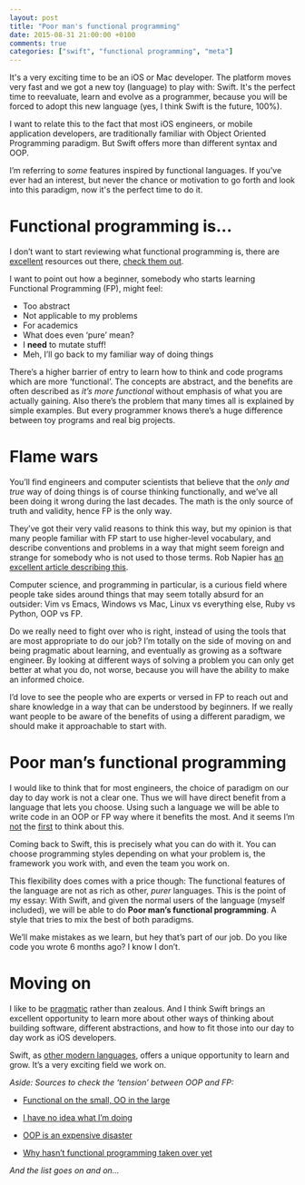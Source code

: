 ```yaml
---
layout: post
title: "Poor man's functional programming"
date: 2015-08-31 21:00:00 +0100
comments: true
categories: ["swift", "functional programming", "meta"]
---
```


It's a very exciting time to be an iOS or Mac developer. The platform moves very fast and we got a new toy (language) to play with: Swift. It's the perfect time to reevaluate, learn and evolve as a programmer, because you will be forced to adopt this new language (yes, I think Swift is the future, 100%).

I want to relate this to the fact that most iOS engineers, or mobile application developers, are traditionally familiar with Object Oriented Programming paradigm. But Swift offers more than different syntax and OOP.

I’m referring to *some* features inspired by functional languages. If you’ve ever had an interest, but never the chance or motivation to go forth and look into this paradigm, now it's the perfect time to do it.

<!-- more -->

# Functional programming is...

I don’t want to start reviewing what functional programming is, there are [excellent](http://harlankellaway.com/blog/2015/08/10/swift-functional-programming-intro/) resources out there, [check them out](https://www.objc.io/books/).

I want to point out how a beginner, somebody who starts learning Functional Programming (FP), might feel:

- Too abstract
- Not applicable to my problems
- For academics
- What does even ‘pure’ mean?
- I **need** to mutate stuff!
- Meh, I’ll go back to my familiar way of doing things

There’s a higher barrier of entry to learn how to think and code programs which are more ‘functional’. The concepts are abstract,  and the benefits are often described as *it’s more functional* without emphasis of what you are actually gaining. Also there’s the problem that many times all is explained by simple examples. But every programmer knows there’s a huge difference between toy programs and real big projects.

# Flame wars

You’ll find engineers and computer scientists that believe that the *only and true* way of doing things is of course thinking functionally, and we’ve all been doing it wrong during the last decades. The math is the only source of truth and validity, hence FP is the only way.

They’ve got their very valid reasons to think this way, but my opinion is that many people familiar with FP start to use higher-level vocabulary, and describe conventions and problems in a way that might seem foreign and strange for somebody who is not used to those terms. Rob Napier has [an excellent article describing this](http://robnapier.net/haskell-overlords).

Computer science, and programming in particular, is a curious field where people take sides around things that may seem totally absurd for an outsider: Vim vs Emacs, Windows vs Mac, Linux vs everything else, Ruby vs Python, OOP vs FP.

Do we really need to fight over who is right, instead of using the tools that are most appropriate to do our job? I’m totally on the side of moving on and being pragmatic about learning, and eventually as growing as a software engineer. By looking at different ways of solving a problem you can only get better at what you do, not worse, because you will have the ability to make an informed choice.

I’d love to see the people who are experts or versed in FP to reach out and share knowledge in a way that can be understood by beginners. If we really want people to be aware of the benefits of using a different paradigm, we should make it approachable to start with.

# Poor man’s functional programming

I would like to think that for most engineers, the choice of paradigm on our day to day work is not a clear one. Thus we will have direct benefit from a language that lets you choose. Using such a language we will be able to write code in an OOP or FP way where it benefits the most. And it seems I’m [not](https://realm.io/news/altconf-saul-mora-object-orientated-functional-programming/) the [first](http://www.johndcook.com/blog/2009/03/23/functional-in-the-small-oo-in-the-large/) to think about this.

Coming back to Swift, this is precisely what you can do with it. You can choose programming styles depending on what your problem is, the framework you work with, and even the team you work on. 

This flexibility does comes with a price though: The functional features of the language are not as rich as other, *purer* languages. This is the point of my essay: With Swift, and given the normal users of the language (myself included), we will be able to do **Poor man’s functional programming**. A style that tries to mix the best of both paradigms.

We’ll make mistakes as we learn, but hey that’s part of our job. Do you like code you wrote 6 months ago? I know I don’t.

# Moving on

I like to be [pragmatic](https://pragprog.com/book/tpp/the-pragmatic-programmer) rather than zealous. And I think Swift brings an excellent opportunity to learn more about other ways of thinking about building software, different abstractions, and how to fit those into our day to day work as iOS developers.

Swift, as [other modern languages](http://www.scala-lang.org/), offers a unique opportunity to learn and grow. It’s a very exciting field we work on.

*Aside: Sources to check the ‘tension’ between OOP and FP:*

- [Functional on the small, OO in the large](http://www.johndcook.com/blog/2009/03/23/functional-in-the-small-oo-in-the-large/)
- [I have no idea what I’m doing](https://realm.io/news/altconf-graham-lee-i-have-no-idea-what-i-m-doing/)

- [OOP is an expensive disaster](http://www.smashcompany.com/technology/object-oriented-programming-is-an-expensive-disaster-which-must-end)

- [Why hasn’t functional programming taken over yet](http://stackoverflow.com/questions/2835801/why-hasnt-functional-programming-taken-over-yet)

*And the list goes on and on...*





